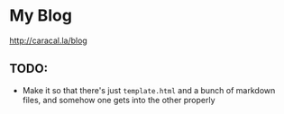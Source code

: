 # My Blog

http://caracal.la/blog

## TODO:
* Make it so that there's just `template.html` and a bunch of markdown files, and somehow one gets into the other properly
